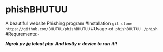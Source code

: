 # phishBHUTUU
A beautiful  website Phishing program
#Installation
```git clone https://github.com/BHUTUU/phishBHUTUU```
#Usage
```cd phishBHUTUU```
```./phish```
#Requrements:-

***Ngrok***
***pv***
***jq***
***lolcat***
***php***
***And lastly a device to run it!!***
